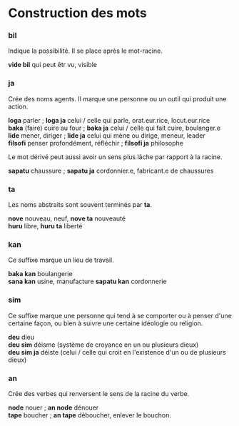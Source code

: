 # Construction des mots

### bil

Indique la possibilité. Il se place après le mot-racine.

**vide bil** qui peut êtr vu, visible

### ja

Crée des noms agents. Il marque une personne ou un outil qui produit une action.

**loga** parler ; **loga ja** celui / celle qui parle, orat.eur.rice, locut.eur.rice  
**baka** (faire) cuire au four ; **baka ja** celui / celle qui fait cuire, boulanger.e  
**lide** mener, diriger ; **lide ja** celui qui mène ou dirige, meneur, leader  
**filsofi** penser profondément, réfléchir ; **filsofi ja** philosophe

Le mot dérivé peut aussi avoir un sens plus lâche par rapport à la racine.

**sapatu** chaussure ; **sapatu ja** cordonnier.e, fabricant.e de chaussures

### ta

Les noms abstraits sont souvent terminés par **ta**.

**nove** nouveau, neuf, **nove ta** nouveauté  
**huru** libre, **huru ta** liberté

### kan

Ce suffixe marque un lieu de travail.

**baka kan** boulangerie  
**sana kan** usine, manufacture
**sapatu kan** cordonnerie  

### sim

Ce suffixe marque une personne qui tend à se comporter ou à penser d'une certaine façon, ou bien à suivre une certaine idéologie ou religion.

**deu** dieu  
**deu sim** déisme (système de croyance en un ou plusieurs dieux)  
**deu sim ja** déiste (celui / celle qui croit en l'existence d'un ou de plusieurs dieux)

### an

Crée des verbes qui renversent le sens de la racine du verbe.

**node** nouer ; **an node** dénouer  
**tape** boucher ; **an tape** déboucher, enlever le bouchon.

